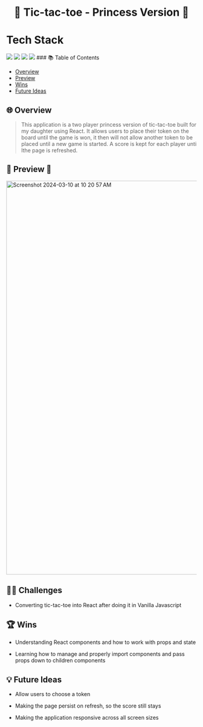 <h1 align='center'> 🏰 Tic-tac-toe - Princess Version 👑 </h1>

# Tech Stack

<div align='center'> </div>
<img src="https://img.shields.io/badge/react%20-%236a0dad.svg?&style=for-the-badge&logo=react&logoColor=%8f4db2"/>
<img src="https://img.shields.io/badge/GitHub-39FF14?style=for-the-badge&logo=github&logoColor=white"/>
<img src="https://img.shields.io/badge/VSCode-6a0dad?style=for-the-badge&logo=visual%20studio%20code&logoColor=white"/>
<img src="https://img.shields.io/badge/Sass-6a0dad?style=for-the-badge&logo=sass&logoColor=white"/>
</div>
### 📚 Table of Contents

- [Overview](#overview)
- [Preview](#preview)
- [Wins](#wins)
- [Future Ideas](#future-ideas)

<h2  id="overview"> 🌐 Overview </h2>

> This application is a two player princess version of tic-tac-toe built for my daughter using React. It allows users to place their token on the board until the game is won, it then will not allow another token to be placed until a new game is started. A score is kept for each player unti lthe page is refreshed.

<h2  id="preview"> 🎥 Preview 📱 </h2>
<img align='center' width="1040" alt="Screenshot 2024-03-10 at 10 20 57 AM" src="https://github.com/Jnguyen615/Overlook/assets/119434450/a3051f0c-a04d-48a2-b302-6682fa1f3748">

<h2 id="challenges">💪🏻 Challenges </h2>

- Converting tic-tac-toe into React after doing it in Vanilla Javascript

<h2 id="wins">🏆 Wins </h2>
  
 - Understanding React components and how to work with props and state

- Learning how to manage and properly import components and pass props down to children components

<h2 id="future-ideas">💡 Future Ideas </h2>

- Allow users to choose a token

- Making the page persist on refresh, so the score still stays

- Making the application responsive across all screen sizes
